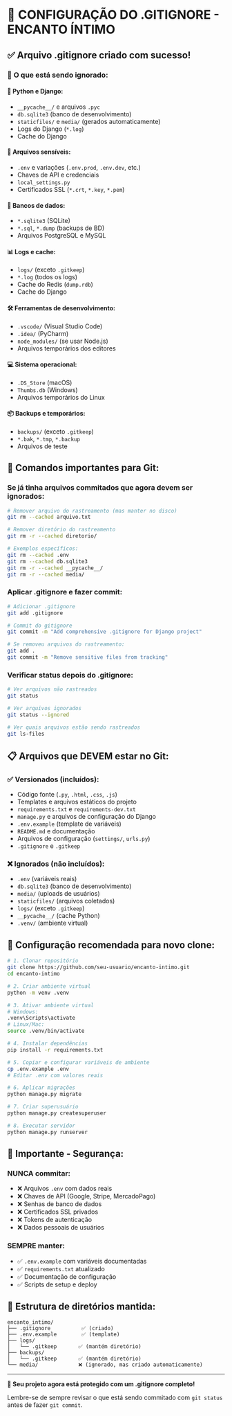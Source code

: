 # 📁 CONFIGURAÇÃO DO .GITIGNORE - ENCANTO ÍNTIMO

## ✅ Arquivo .gitignore criado com sucesso!

### 🎯 **O que está sendo ignorado:**

#### **🐍 Python e Django:**
- `__pycache__/` e arquivos `.pyc`
- `db.sqlite3` (banco de desenvolvimento)
- `staticfiles/` e `media/` (gerados automaticamente)
- Logs do Django (`*.log`)
- Cache do Django

#### **🔐 Arquivos sensíveis:**
- `.env` e variações (`.env.prod`, `.env.dev`, etc.)
- Chaves de API e credenciais
- `local_settings.py`
- Certificados SSL (`*.crt`, `*.key`, `*.pem`)

#### **💾 Bancos de dados:**
- `*.sqlite3` (SQLite)
- `*.sql`, `*.dump` (backups de BD)
- Arquivos PostgreSQL e MySQL

#### **📊 Logs e cache:**
- `logs/` (exceto `.gitkeep`)
- `*.log` (todos os logs)
- Cache do Redis (`dump.rdb`)
- Cache do Django

#### **🛠️ Ferramentas de desenvolvimento:**
- `.vscode/` (Visual Studio Code)
- `.idea/` (PyCharm)
- `node_modules/` (se usar Node.js)
- Arquivos temporários dos editores

#### **💻 Sistema operacional:**
- `.DS_Store` (macOS)
- `Thumbs.db` (Windows)
- Arquivos temporários do Linux

#### **📦 Backups e temporários:**
- `backups/` (exceto `.gitkeep`)
- `*.bak`, `*.tmp`, `*.backup`
- Arquivos de teste

## 🔄 **Comandos importantes para Git:**

### **Se já tinha arquivos commitados que agora devem ser ignorados:**
```bash
# Remover arquivo do rastreamento (mas manter no disco)
git rm --cached arquivo.txt

# Remover diretório do rastreamento
git rm -r --cached diretorio/

# Exemplos específicos:
git rm --cached .env
git rm --cached db.sqlite3
git rm -r --cached __pycache__/
git rm -r --cached media/
```

### **Aplicar .gitignore e fazer commit:**
```bash
# Adicionar .gitignore
git add .gitignore

# Commit do gitignore
git commit -m "Add comprehensive .gitignore for Django project"

# Se removeu arquivos do rastreamento:
git add .
git commit -m "Remove sensitive files from tracking"
```

### **Verificar status depois do .gitignore:**
```bash
# Ver arquivos não rastreados
git status

# Ver arquivos ignorados
git status --ignored

# Ver quais arquivos estão sendo rastreados
git ls-files
```

## 📋 **Arquivos que DEVEM estar no Git:**

### ✅ **Versionados (incluídos):**
- Código fonte (`.py`, `.html`, `.css`, `.js`)
- Templates e arquivos estáticos do projeto
- `requirements.txt` e `requirements-dev.txt`
- `manage.py` e arquivos de configuração do Django
- `.env.example` (template de variáveis)
- `README.md` e documentação
- Arquivos de configuração (`settings/`, `urls.py`)
- `.gitignore` e `.gitkeep`

### ❌ **Ignorados (não incluídos):**
- `.env` (variáveis reais)
- `db.sqlite3` (banco de desenvolvimento)
- `media/` (uploads de usuários)
- `staticfiles/` (arquivos coletados)
- `logs/` (exceto `.gitkeep`)
- `__pycache__/` (cache Python)
- `.venv/` (ambiente virtual)

## 🔧 **Configuração recomendada para novo clone:**

```bash
# 1. Clonar repositório
git clone https://github.com/seu-usuario/encanto-intimo.git
cd encanto-intimo

# 2. Criar ambiente virtual
python -m venv .venv

# 3. Ativar ambiente virtual
# Windows:
.venv\Scripts\activate
# Linux/Mac:
source .venv/bin/activate

# 4. Instalar dependências
pip install -r requirements.txt

# 5. Copiar e configurar variáveis de ambiente
cp .env.example .env
# Editar .env com valores reais

# 6. Aplicar migrações
python manage.py migrate

# 7. Criar superusuário
python manage.py createsuperuser

# 8. Executar servidor
python manage.py runserver
```

## 🚨 **Importante - Segurança:**

### **NUNCA commitar:**
- ❌ Arquivos `.env` com dados reais
- ❌ Chaves de API (Google, Stripe, MercadoPago)
- ❌ Senhas de banco de dados
- ❌ Certificados SSL privados
- ❌ Tokens de autenticação
- ❌ Dados pessoais de usuários

### **SEMPRE manter:**
- ✅ `.env.example` com variáveis documentadas
- ✅ `requirements.txt` atualizado
- ✅ Documentação de configuração
- ✅ Scripts de setup e deploy

## 📁 **Estrutura de diretórios mantida:**

```
encanto_intimo/
├── .gitignore          ✅ (criado)
├── .env.example        ✅ (template)
├── logs/
│   └── .gitkeep       ✅ (mantém diretório)
├── backups/
│   └── .gitkeep       ✅ (mantém diretório)
└── media/             ❌ (ignorado, mas criado automaticamente)
```

---

**🎉 Seu projeto agora está protegido com um .gitignore completo!**

Lembre-se de sempre revisar o que está sendo commitado com `git status` antes de fazer `git commit`.
